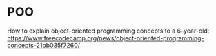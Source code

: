 # POO

How to explain object-oriented programming concepts to a 6-year-old: https://www.freecodecamp.org/news/object-oriented-programming-concepts-21bb035f7260/
